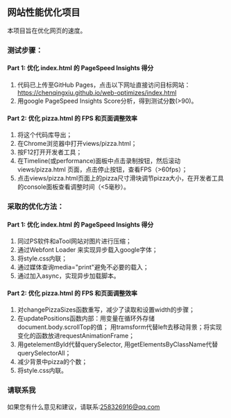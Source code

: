 ## 网站性能优化项目
本项目旨在优化网页的速度。

### 测试步骤：
#### Part 1: 优化 index.html 的 PageSpeed Insights 得分
1. 代码已上传至GitHub Pages，点击以下网址直接访问目标网站：
https://chenqingxiu.github.io/web-optimizes/index.html
2. 用google PageSpeed Insights Score分析，得到测试分数(>90)。

#### Part 2: 优化 pizza.html 的 FPS 和页面调整效率
1. 将这个代码库导出；
2. 在Chrome浏览器中打开views/pizza.html；
3. 按F12打开开发者工具；
4. 在Timeline(或performance)面板中点击录制按钮，然后滚动views/pizza.html
   页面，点击停止按钮，查看FPS（>60fps）；
5. 点击views/pizza.html页面上的pizza尺寸滑块调节pizza大小，在开发者工具
   的console面板查看调整时间（<5毫秒）。

### 采取的优化方法：
#### Part 1: 优化 index.html 的 PageSpeed Insights 得分
1. 同过PS软件和aTool网站对图片进行压缩；
2. 通过Webfont Loader 来实现异步载入google字体；
3. 将style.css内联；
4. 通过媒体查询media="print"避免不必要的载入；
5. 通过加入async，实现异步加载脚本。

#### Part 2: 优化 pizza.html 的 FPS 和页面调整效率
1. 对changePizzaSizes函数重写，减少了读取和设置width的步骤；
2. 在updatePositions函数内部：用变量在循环外存储document.body.scrollTop的值；
   用tramsform代替left去移动背景；将实现变化的函数放进requestAnimationFrame；
3. 用getelementById代替querySelector,
   用getElementsByClassName代替querySelectorAll；
4. 减少背景中pizza的个数；
5. 将style.css内联。

### 请联系我
如果您有什么意见和建议，请联系:258326916@qq.com
